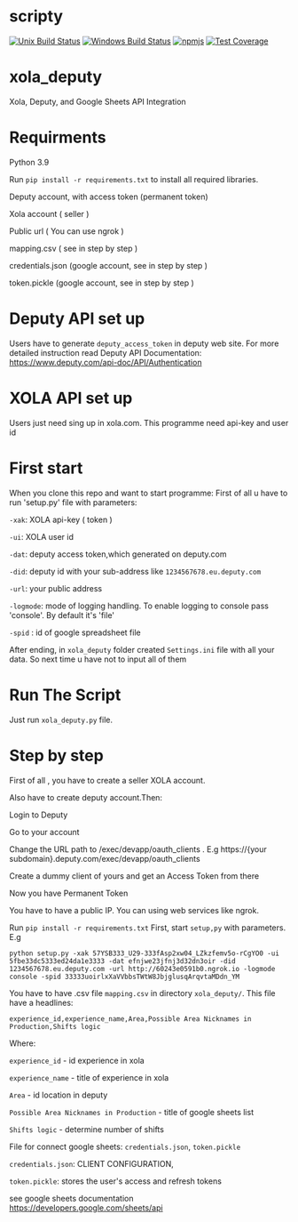 # scripty

[![Unix Build Status](https://travis-ci.org/testdouble/scripty.svg?branch=master)](https://travis-ci.org/testdouble/scripty)
[![Windows Build Status](https://ci.appveyor.com/api/projects/status/3oduiun4em1gdr3o/branch/master?svg=true)](https://ci.appveyor.com/project/testdouble/scripty)
[![npmjs](https://img.shields.io/badge/npm-scripty-red.svg)](https://www.npmjs.com/package/scripty)
[![Test Coverage](https://codeclimate.com/github/testdouble/scripty/badges/coverage.svg)](https://codeclimate.com/github/testdouble/scripty/coverage)


# xola_deputy
Xola, Deputy, and Google Sheets API Integration

# Requirments
Python 3.9

Run `pip install -r requirements.txt` to install all required libraries.

Deputy account, with access token (permanent token)

Xola account ( seller )

Public url ( You can use ngrok )

mapping.csv ( see in step by step )

credentials.json (google account, see in step by step )

token.pickle  (google account, see in step by step )


# Deputy API set up
Users have to generate `deputy_access_token` in deputy web site.
For more detailed instruction read Deputy API Documentation: https://www.deputy.com/api-doc/API/Authentication

# XOLA API set up
Users just need sing up in xola.com. This programme need api-key and user id

# First start
When you clone this repo and want to start programme:
First of all u have to run 'setup.py' file with parameters:

`-xak`: XOLA api-key ( token )

`-ui`: XOLA user id 

`-dat`: deputy access token,which generated on deputy.com

`-did`: deputy id with your sub-address like `1234567678.eu.deputy.com`

`-url`: your public address

`-logmode`: mode of logging handling. To enable logging to console pass 'console'. By default it's 'file'

`-spid` : id of google spreadsheet file


After ending, in `xola_deputy` folder created `Settings.ini` file with all your data. So next time u have not to input all of them

# Run The Script
Just run `xola_deputy.py` file.

# Step by step
First of all , you have to create a seller XOLA account.

Also have to create deputy account.Then:

Login to Deputy

Go to your account

Change the URL path to /exec/devapp/oauth_clients . E.g https://{your subdomain}.deputy.com/exec/devapp/oauth_clients

Create a dummy client of yours and get an Access Token from there

Now you have Permanent Token

You have to have a public IP. You can using web services like ngrok.

Run `pip install -r requirements.txt`
First, start `setup,py` with parameters. E.g 

`python setup.py -xak 57YSB333_U29-333fAsp2xw04_LZkzfemv5o-rCgYO0 -ui 5fbe33dc5333ed24da1e3333 -dat efnjwe23jfnj3d32dn3oir -did 1234567678.eu.deputy.com -url http://60243e0591b0.ngrok.io -logmode console -spid 33333uoirlxXaVVbbsTWtW8JbjglusqArqvtaMDdn_YM  `

You have to have .csv file `mapping.csv` in directory `xola_deputy/`. This file have a headlines:

`experience_id,experience_name,Area,Possible Area Nicknames in Production,Shifts logic`

Where:

`experience_id` - id experience in xola

`experience_name` - title of experience in xola

`Area` - id location in deputy

`Possible Area Nicknames in Production` - title of google sheets list

`Shifts logic` - determine number of shifts 

File for connect google sheets: `credentials.json`, `token.pickle`

`credentials.json`: CLIENT CONFIGURATION, 

`token.pickle`: stores the user's access and refresh tokens

see google sheets documentation https://developers.google.com/sheets/api
